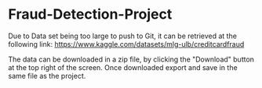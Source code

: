 # Fraud-Detection-Project
Due to Data set being too large to push to Git, it can be retrieved at the following link:
https://www.kaggle.com/datasets/mlg-ulb/creditcardfraud

The data can be downloaded in a zip file, by clicking the "Download" button at the top right of the screen. Once downloaded export and save in the same file as the project.